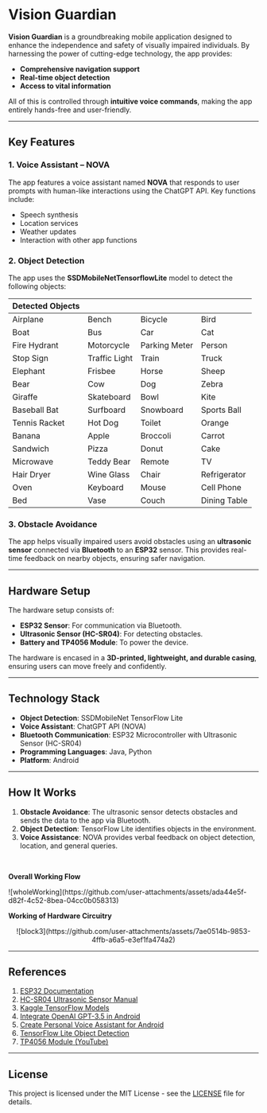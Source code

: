 # Vision Guardian

**Vision Guardian** is a groundbreaking mobile application designed to enhance the independence and safety of visually impaired individuals. By harnessing the power of cutting-edge technology, the app provides:

- **Comprehensive navigation support**
- **Real-time object detection**
- **Access to vital information**

All of this is controlled through **intuitive voice commands**, making the app entirely hands-free and user-friendly.

---

## Key Features

### 1. Voice Assistant – **NOVA**
The app features a voice assistant named **NOVA** that responds to user prompts with human-like interactions using the ChatGPT API. Key functions include:
- Speech synthesis
- Location services
- Weather updates
- Interaction with other app functions

### 2. Object Detection
The app uses the **SSDMobileNetTensorflowLite** model to detect the following objects:

| **Detected Objects** | | | |
|----------------------------------|----------------------------------|----------------------------------|----------------------------------|
| Airplane                         | Bench                            | Bicycle                          | Bird                            |
| Boat                             | Bus                              | Car                              | Cat                             |
| Fire Hydrant                     | Motorcycle                       | Parking Meter                    | Person                          |
| Stop Sign                        | Traffic Light                    | Train                            | Truck                           |
| Elephant                         | Frisbee                          | Horse                            | Sheep                           |
| Bear                             | Cow                              | Dog                              | Zebra                           |
| Giraffe                          | Skateboard                       | Bowl                             | Kite                            |
| Baseball Bat                     | Surfboard                        | Snowboard                        | Sports Ball                     |
| Tennis Racket                    | Hot Dog                          | Toilet                           | Orange                          |
| Banana                           | Apple                            | Broccoli                         | Carrot                          |
| Sandwich                         | Pizza                            | Donut                            | Cake                            |
| Microwave                        | Teddy Bear                       | Remote                           | TV                              |
| Hair Dryer                       | Wine Glass                       | Chair                            | Refrigerator                    |
| Oven                             | Keyboard                         | Mouse                            | Cell Phone                      |
| Bed                              | Vase                             | Couch                            | Dining Table                    |



### 3. Obstacle Avoidance
The app helps visually impaired users avoid obstacles using an **ultrasonic sensor** connected via **Bluetooth** to an **ESP32** sensor. This provides real-time feedback on nearby objects, ensuring safer navigation.

---

## Hardware Setup

The hardware setup consists of:
- **ESP32 Sensor**: For communication via Bluetooth.
- **Ultrasonic Sensor (HC-SR04)**: For detecting obstacles.
- **Battery and TP4056 Module**: To power the device.

The hardware is encased in a **3D-printed, lightweight, and durable casing**, ensuring users can move freely and confidently.

---

## Technology Stack

- **Object Detection**: SSDMobileNet TensorFlow Lite
- **Voice Assistant**: ChatGPT API (NOVA)
- **Bluetooth Communication**: ESP32 Microcontroller with Ultrasonic Sensor (HC-SR04)
- **Programming Languages**: Java, Python
- **Platform**: Android

---

## How It Works

1. **Obstacle Avoidance**: The ultrasonic sensor detects obstacles and sends the data to the app via Bluetooth. 
2. **Object Detection**: TensorFlow Lite identifies objects in the environment.
3. **Voice Assistance**: NOVA provides verbal feedback on object detection, location, and general queries.

<br>

**Overall Working Flow**
<div align="center">

</div>![wholeWorking](https://github.com/user-attachments/assets/ada44e5f-d82f-4c52-8bea-04cc0b058313)

<br>

**Working of Hardware Circuitry**
<div align="center">
  ![block3](https://github.com/user-attachments/assets/7ae0514b-9853-4ffb-a6a5-e3ef1fa474a2)

</div>

---

## References

1. [ESP32 Documentation](https://espressif-docs.readthedocs-hosted.com/projects/arduino-esp32/en/latest/)
2. [HC-SR04 Ultrasonic Sensor Manual](https://web.eece.maine.edu/~zhu/book/lab/HC-SR04%20User%20Manual.pdf)
3. [Kaggle TensorFlow Models](https://www.kaggle.com/models/tensorflow/ssd-mobilenet-v1/frameworks/tfLite/variations/metadata/versions/2?tfhub-redirect=true)
4. [Integrate OpenAI GPT-3.5 in Android](https://programmerworld.co/android/how-to-integrate-open-ai-chat-gpt-model-gpt-3-5-turbo-in-your-android-app/)
5. [Create Personal Voice Assistant for Android](https://programmerworld.co/android/how-to-create-a-personal-voice-assistant-android-app-to-create-a-text-file-complete-source-code/)
6. [TensorFlow Lite Object Detection](https://www.tensorflow.org/lite/android/tutorials/object_detection)
7. [TP4056 Module (YouTube)](https://youtu.be/iA0KqqUVQCs?feature=shared)

---

## License

This project is licensed under the MIT License - see the [LICENSE](LICENSE) file for details.

